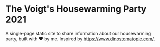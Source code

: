 # The Voigt's Housewarming Party 2021

A single-page static site to share information about our housewarming party, built with ♥ by me.
Inspired by https://www.dinostomatopie.com/.
